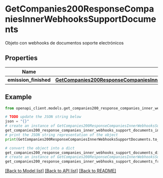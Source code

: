 # GetCompanies200ResponseCompaniesInnerWebhooksSupportDocuments

Objeto con webhooks de documentos soporte electrónicos

## Properties

Name | Type | Description | Notes
------------ | ------------- | ------------- | -------------
**emission_finished** | [**GetCompanies200ResponseCompaniesInnerWebhooksSupportDocumentsEmissionFinished**](GetCompanies200ResponseCompaniesInnerWebhooksSupportDocumentsEmissionFinished.md) |  | [optional] 

## Example

```python
from openapi_client.models.get_companies200_response_companies_inner_webhooks_support_documents import GetCompanies200ResponseCompaniesInnerWebhooksSupportDocuments

# TODO update the JSON string below
json = "{}"
# create an instance of GetCompanies200ResponseCompaniesInnerWebhooksSupportDocuments from a JSON string
get_companies200_response_companies_inner_webhooks_support_documents_instance = GetCompanies200ResponseCompaniesInnerWebhooksSupportDocuments.from_json(json)
# print the JSON string representation of the object
print(GetCompanies200ResponseCompaniesInnerWebhooksSupportDocuments.to_json())

# convert the object into a dict
get_companies200_response_companies_inner_webhooks_support_documents_dict = get_companies200_response_companies_inner_webhooks_support_documents_instance.to_dict()
# create an instance of GetCompanies200ResponseCompaniesInnerWebhooksSupportDocuments from a dict
get_companies200_response_companies_inner_webhooks_support_documents_from_dict = GetCompanies200ResponseCompaniesInnerWebhooksSupportDocuments.from_dict(get_companies200_response_companies_inner_webhooks_support_documents_dict)
```
[[Back to Model list]](../README.md#documentation-for-models) [[Back to API list]](../README.md#documentation-for-api-endpoints) [[Back to README]](../README.md)


